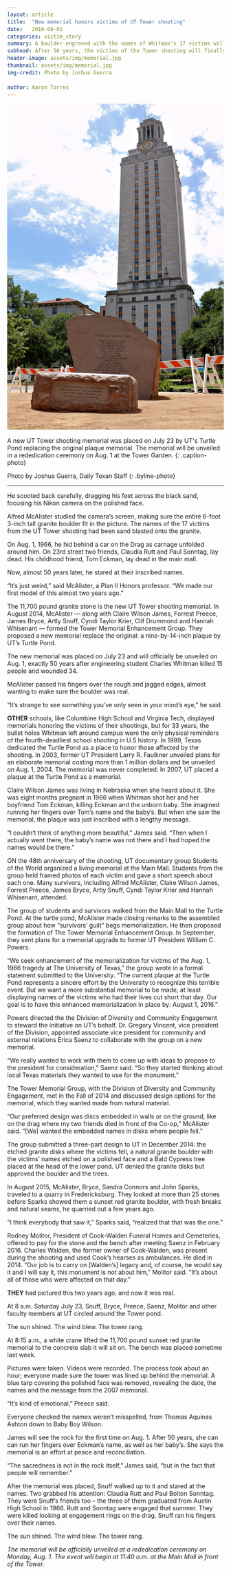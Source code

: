 ```yaml
---
layout: article
title:  "New memorial honors victims of UT Tower shooting"
date:   2016-08-01
categories: victim_story
summary: A boulder engraved with the names of Whitman's 17 victims will be unveiled at a ceremony on Monday. Read how the new memorial came to be.
subhead: After 50 years, the victims of the Tower shooting will finally be honored in a new memorial on campus. 
header-image: assets/img/memorial.jpg
thumbnail: assets/img/memorial.jpg
img-credit: Photo by Joshua Guerra

author: Aaron Torres
---
```

![A new UT Tower shooting memorial was placed on July 23 by UT's Turtle Pond replacing the original plaque memorial. The memorial will be unveiled in a rededication ceremony on Aug. 1 at the Tower Garden.](assets/img/2016-07-31_Tower_Shooting_Memorial_Joshua.Guerra9176.jpg)

A new UT Tower shooting memorial was placed on July 23 by UT's Turtle Pond replacing the original plaque memorial. The memorial will be unveiled in a rededication ceremony on Aug. 1 at the Tower Garden.
{: .caption-photo}

Photo by Joshua Guerra, Daily Texan Staff
{: .byline-photo}

<hr>

He scooted back carefully, dragging his feet across the black sand, focusing his Nikon camera on the polished face.

Alfred McAlister studied the camera’s screen, making sure the entire 6-foot 3-inch tall granite boulder fit in the picture. The names of the 17 victims from the UT Tower shooting had been sand blasted onto the granite.

On Aug. 1, 1966, he hid behind a car on the Drag as carnage unfolded around him. On 23rd street two friends, Claudia Rutt and Paul Sonntag, lay dead. His childhood friend, Tom Eckman, lay dead in the main mall.

Now, almost 50 years later, he stared at their inscribed names.

“It’s just weird,” said McAlister, a Plan II Honors professor. “We made our first model of this almost two years ago.”

The 11,700 pound granite stone is the new UT Tower shooting memorial. In August 2014, McAlister — along with Claire Wilson James, Forrest Preece, James Bryce, Artly Snuff, Cyndi Taylor Krier, Clif Drummond and Hannah Whisenant — formed the Tower Memorial Enhancement Group. They proposed a new memorial replace the original: a nine-by-14-inch plaque by UT’s Turtle Pond.

The new memorial was placed on July 23 and will officially be unveiled on Aug. 1, exactly 50 years after engineering student Charles Whitman killed 15 people and wounded 34.

McAlister passed his fingers over the rough and jagged edges, almost wanting to make sure the boulder was real.

“It’s strange to see something you’ve only seen in your mind’s eye,” he said.

__OTHER__ schools, like Columbine High School and Virginia Tech, displayed memorials honoring the victims of their shootings, but for 33 years, the bullet holes Whitman left around campus were the only physical reminders of the fourth-deadliest school shooting in U.S history.
In 1999, Texas dedicated the Turtle Pond as a place to honor those affected by the shooting. In 2003, former UT President Larry R. Faulkner unveiled plans for an elaborate memorial costing more than 1 million dollars and be unveiled on Aug. 1, 2004. The memorial was never completed. In 2007, UT placed a plaque at the Turtle Pond as a memorial.

Claire Wilson James was living in Nebraska when she heard about it. She was eight months pregnant in 1966 when Whitman shot her and her boyfriend Tom Eckman, killing Eckman and the unborn baby. She imagined running her fingers over Tom’s name and the baby’s. But when she saw the memorial, the plaque was just inscribed with a lengthy message.

“I couldn’t think of anything more beautiful,” James said. “Then when I actually went there, the baby’s name was not there and I had hoped the names would be there.”

ON the 48th anniversary of the shooting, UT documentary group Students of the World organized a living memorial at the Main Mall. Students from the group held framed photos of each victim and gave a short speech about each one. Many survivors, including Alfred McAlister, Claire Wilson James, Forrest Preece, James Bryce, Artly Snuff, Cyndi Taylor Krier and Hannah Whisenant, attended.

The group of students and survivors walked from the Main Mall to the Turtle Pond. At the turtle pond, McAlister made closing remarks to the assembled group about how “survivors’ guilt” begs memorialization. He then proposed the formation of The Tower Memorial Enhancement Group. In September, they sent plans for a memorial upgrade to former UT President William C. Powers.

“We seek enhancement of the memorialization for victims of the Aug. 1, 1966 tragedy at The University of Texas,” the group wrote in a formal statement submitted to the University. “The current plaque at the Turtle Pond represents a sincere effort by the University to recognize this terrible event. But we want a more substantial memorial to be made, at least displaying names of the victims who had their lives cut short that day. Our goal is to have this enhanced memorialization in place by: August 1, 2016.”

Powers directed the the Division of Diversity and Community Engagement to steward the initiative on UT’s behalf. Dr. Gregory Vincent, vice president of the Division, appointed associate vice president for community and external relations Erica Saenz to collaborate with the group on a new memorial.

“We really wanted to work with them to come up with ideas to propose to the president for consideration,” Saenz said. “So they started thinking about local Texas materials they wanted to use for the monument.”

The Tower Memorial Group, with the Division of Diversity and Community Engagement, met in the Fall of 2014 and discussed design options for the memorial, which they wanted made from natural material.

“Our preferred design was discs embedded in walls or on the ground, like on the drag where my two friends died in front of the Co-op,” McAlister said. “[We] wanted the embedded names in disks where people fell.”

The group submitted a three-part design to UT in December 2014: the etched granite disks where the victims fell, a natural granite boulder with the victims’ names etched on a polished face and a Bald Cypress tree placed at the head of the lower pond.
UT denied the granite disks but approved the boulder and the trees.

In August 2015, McAlister, Bryce, Sandra Connors and John Sparks, traveled to a quarry in Fredericksburg. They looked at more than 25 stones before Sparks showed them a sunset red granite boulder, with fresh breaks and natural seams, he quarried out a few years ago.

“I think everybody that saw it,” Sparks said, “realized that that was the one.”

Rodney Molitor, President of Cook-Walden Funeral Homes and Cemeteries, offered to pay for the stone and the bench after meeting Saenz in February 2016. Charles Walden, the former owner of Cook-Walden, was present during the shooting and used Cook’s hearses as ambulances. He died in 2014.
“Our job is to carry on [Walden’s] legacy and, of course, he would say it and I will say it, this monument is not about him,” Molitor said. “It’s about all of those who were affected on that day.”

__THEY__ had pictured this two years ago, and now it was real.

At 8 a.m. Saturday July 23, Snuff, Bryce, Preece, Saenz, Molitor and other faculty members at UT circled around the Tower pond.

The sun shined. The wind blew. The tower rang.

At 8:15 a.m., a white crane lifted the 11,700 pound sunset red granite memorial to the concrete slab it will sit on. The bench was placed sometime last week.

Pictures were taken. Videos were recorded. The process took about an hour; everyone made sure the tower was lined up behind the memorial. A blue tarp covering the polished face was removed, revealing the date, the names and the message from the 2007 memorial.

“It’s kind of emotional,” Preece said.

Everyone checked the names weren’t misspelled, from Thomas Aquinas Ashton down to Baby Boy Wilson.

James will see the rock for the first time on Aug. 1. After 50 years, she can can run her fingers over Eckman’s name, as well as her baby’s. She says the memorial is an effort at peace and reconciliation.

“The sacredness is not in the rock itself,” James said, “but in the fact that people will remember.”

After the memorial was placed, Snuff walked up to it and stared at the names. Two grabbed his attention: Claudia Rutt and Paul Bolton Sonntag. They were Snuff’s friends too – the three of them graduated from Austin High School in 1966. Rutt and Sonntag were engaged that summer. They were killed looking at engagement rings on the drag. Snuff ran his fingers over their names.

The sun shined. The wind blew. The tower rang.

*The memorial will be officially unveiled at a rededication ceremony on Monday, Aug. 1. The event will begin at 11:40 a.m. at the Main Mall in front of the Tower.*